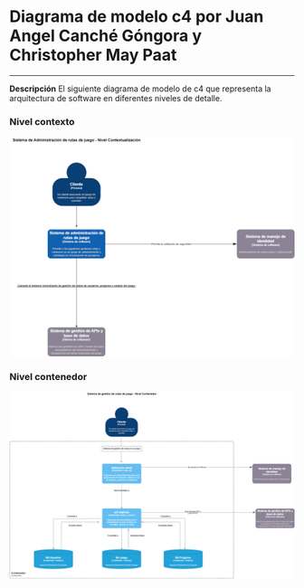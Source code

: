 # Diagrama de modelo c4 por Juan Angel Canché Góngora y Christopher May Paat
---
**Descripción**
El siguiente diagrama de modelo de c4 que representa la arquitectura de software en diferentes niveles de detalle.

### Nivel contexto
![Diagrama c4 contexto](/images/modeloC4/c4_Juan_canche/modeloc4ContextoCanche.png)

### Nivel contenedor
![Diagrama c4 contexto](/images/modeloC4/c4_Juan_canche/contenedorNew.png)

